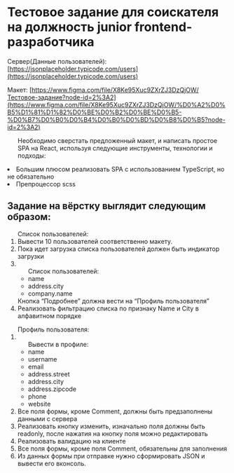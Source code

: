 <h1>Тестовое задание для соискателя на должность junior frontend-разработчика</h1>


Сервер(Данные пользователей): [https://jsonplaceholder.typicode.com/users](https://jsonplaceholder.typicode.com/users)

Макет: [https://www.figma.com/file/X8Ke95Xuc9ZXrZJ3DzQjOW/Тестовое-задание?node-id=2%3A2](https://www.figma.com/file/X8Ke95Xuc9ZXrZJ3DzQjOW/%D0%A2%D0%B5%D1%81%D1%82%D0%BE%D0%B2%D0%BE%D0%B5-%D0%B7%D0%B0%D0%B4%D0%B0%D0%BD%D0%B8%D0%B5?node-id=2%3A2)



<ul>Необходимо сверстать предложенный макет, и написать простое SPA на React, используя следующие инструменты, технологии и подходы:</ul>
  <li>Большим плюсом реализовать SPA с использованием TypeScript, но не обязательно</li>
  <li>Препроцессор scss</li>

<h2>Задание на вёрстку выглядит следующим образом:</h2>
    <ol>Список пользователей:
      <li>Вывести 10 пользователей соответственно макету.</li>
      <li>Пока идет загрузка списка пользователей должен быть индикатор загрузки</li>
      <li>
        <ul>Список пользователей:
          <li>name</li>
          <li>address.city</li>
          <li>company.name</li>
        </ul>
      </li>Кнопка “Подробнее” должна вести на “Профиль пользователя”
      <li>Реализовать фильтрацию списка по признаку Name и City в алфавитном порядке</li>
    </ol>
    <ol>Профиль пользователя:
      <li>
        <ul>Вывести в профиле:
          <li>name</li>
          <li>username</li>
          <li>email</li>
          <li>address.street</li>
          <li>address.city</li>
          <li>address.zipcode</li>
          <li>phone</li>
          <li>website</li>
        </ul>
      </li>
      <li>Все поля формы, кроме Comment, должны быть предзаполнены данными с сервера</li>
      <li>Реализовать кнопку изменить, изначально поля должны быть readonly, после нажатия на кнопку поля можно редактировать</li>
      <li>Реализовать валидацию на клиенте</li>
      <li>Все поля формы, кроме поля Comment, обязательны для заполнения</li>
      <li>Из данных формы при отправке нужно сформировать JSON и вывести его вконсоль.</li>
    </ol>
